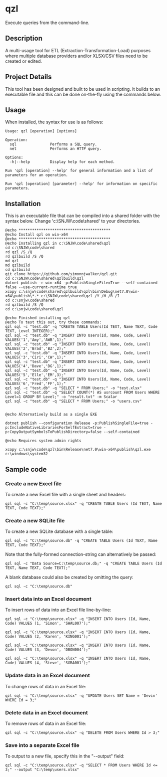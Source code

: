 # qzl
Execute queries from the command-line.

## Description
A multi-usage tool for ETL (Extraction-Transformation-Load) purposes where multiple database providers and/or XLSX/CSV files need to be created or edited.  

## Project Details
This tool has been designed and built to be used in scripting.  It builds to an executable file and this can be done on-the-fly using the commands below.

## Usage
When installed, the syntax for use is as follows:

    Usage: qzl [operation] [options]
    
    Operation:
      sql               Performs a SQL query.
      net               Performs an HTTP query.
    
    Options:
      -h|--help         Display help for each method.
    
    Run 'qzl [operation] --help' for general information and a list of parameters for an operation.
    
    Run 'qzl [operation] [parameter] --help' for information on specific parameters.

## Installation
This is an executable file that can be compiled into a shared folder with the syntax below.  Change 'c:\SNJW\code\shared' to your directories.
    
    @echo ***************************************** 
    @echo Install qzl on win-x64 
    @echo ***************************************** 
    @echo Installing qzl in c:\SNJW\code\shared\qzl 
    cd c:\SNJW\code\shared 
    rd qzl /S /Q 
    rd qzlbuild /S /Q 
    md qzl 
    md qzlbuild
    cd qzlbuild
    git clone https://github.com/simonnjwalker/qzl.git 
    cd c:\SNJW\code\shared\qzlbuild\qzl 
    dotnet publish -r win-x64 -p:PublishSingleFile=True --self-contained false --use-current-runtime true 
    xcopy c:\snjw\code\shared\qzlbuild\qzl\bin\Debug\net7.0\win-x64\publish\*.* c:\SNJW\code\shared\qzl /Y /H /R /I
    cd c:\snjw\code\shared 
    rd qzlbuild /S /Q 
    cd c:\snjw\code\shared\qzl 
    
    @echo Finished installing qzl 
    @echo To test this out, try these commands: 
    qzl sql -c "test.db" -q "CREATE TABLE Users(Id TEXT, Name TEXT, Code TEXT, Level INTEGER);"
    qzl sql -c "test.db" -q "INSERT INTO Users(Id, Name, Code, Level) VALUES('1','Amy','AWB',1);" 
    qzl sql -c "test.db" -q "INSERT INTO Users(Id, Name, Code, Level) VALUES('2','Brad','BZ',2);" 
    qzl sql -c "test.db" -q "INSERT INTO Users(Id, Name, Code, Level) VALUES('3','Ciri','CW',1);" 
    qzl sql -c "test.db" -q "INSERT INTO Users(Id, Name, Code, Level) VALUES('4','Dave','DG',1);" 
    qzl sql -c "test.db" -q "INSERT INTO Users(Id, Name, Code, Level) VALUES('5','Elle','EM',3);" 
    qzl sql -c "test.db" -q "INSERT INTO Users(Id, Name, Code, Level) VALUES('6','Fred','FF',1);" 
    qzl sql -c "test.db" -q "SELECT * FROM Users;" -o "test.xlsx" 
    qzl sql -c "test.db" -q "SELECT COUNT(*) AS usrcount FROM Users WHERE Level=1 GROUP BY Level;" -o "result.txt" -m Scalar
    qzl sql -c "test.db" -q "SELECT * FROM Users;" -o "users.csv"


    @echo Alternatively build as a single EXE

    dotnet publish --configuration Release -p:PublishSingleFile=true -p:IncludeNativeLibrariesForSelfExtract=true -p:CopyOutputSymbolsToPublishDirectory=false --self-contained

    @echo Requires system admin rights

    xcopy c:\snjw\code\qzl\bin\Release\net7.0\win-x64\publish\qzl.exe c:\windows\system32



## Sample code

### Create a new Excel file
To create a new Excel file with a single sheet and headers:

    qzl sql -c "C:\temp\source.xlsx" -q "CREATE TABLE Users (Id TEXT, Name TEXT, Code TEXT);"

### Create a new SQLite file
To create a new SQLite database with a single table:

    qzl sql -c "C:\temp\source.db" -q "CREATE TABLE Users (Id TEXT, Name TEXT, Code TEXT);"

Note that the fully-formed connection-string can alternatively be passed:

    qzl sql -c "Data Source=C:\temp\source.db;" -q "CREATE TABLE Users (Id TEXT, Name TEXT, Code TEXT);"

A blank database could also be created by omitting the query:

    qzl sql -c "C:\temp\source.db"

### Insert data into an Excel document
To insert rows of data into an Excel file line-by-line:

    qzl sql -c "C:\temp\source.xlsx" -q "INSERT INTO Users (Id, Name, Code) VALUES (1, 'Simon', 'SWAL007');"

    qzl sql -c "C:\temp\source.xlsx" -q "INSERT INTO Users (Id, Name, Code) VALUES (2, 'Karen', 'KING001');"

    qzl sql -c "C:\temp\source.xlsx" -q "INSERT INTO Users (Id, Name, Code) VALUES (3, 'Devon', 'DBON004');"

    qzl sql -c "C:\temp\source.xlsx" -q "INSERT INTO Users (Id, Name, Code) VALUES (4, 'Steve', 'SGRA001');"

### Update data in an Excel document
To change rows of data in an Excel file:

    qzl sql -c "C:\temp\source.xlsx" -q "UPDATE Users SET Name = 'Devin' WHERE Id = 3;"

### Delete data in an Excel document
To remove rows of data in an Excel file:

    qzl sql -c "C:\temp\source.xlsx" -q "DELETE FROM Users WHERE Id > 3;"

### Save into a separate Excel file
To output to a new file, specify this in the "--output" field:

    qzl sql -c "C:\temp\source.xlsx" -q "SELECT * FROM Users WHERE Id <= 3;" --output "C:\temp\users.xlsx"